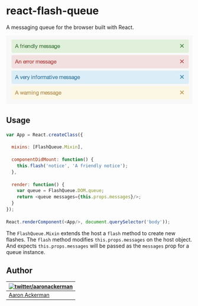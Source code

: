 # react-flash-queue

A messaging queue for the browser built with React.

![Example flash messages](//raw.githubusercontent.com/aackerman/react-flash-queue/master/src/images/example.png)

## Usage

```js
var App = React.createClass({

  mixins: [FlashQueue.Mixin],

  componentDidMount: function() {
    this.flash('notice', 'A friendly notice');
  },

  render: function() {
    var queue = FlashQueue.DOM.queue;
    return <queue messages={this.props.messages}/>;
  }
});

React.renderComponent(<App/>, document.querySelector('body'));
```

The `FlashQueue.Mixin` extends the host a `flash` method to create new flashes. The `flash` method modifies `this.props.messages` on the host object. And expects `this.props.messages` will be passed as the `messages` prop for a queue instance.

## Author

| [![twitter/_aaronackerman_](http://gravatar.com/avatar/c73ff9c7e654647b2b339d9e08b52143?s=70)](http://twitter.com/_aaronackerman_ "Follow @_aaronackerman_ on Twitter") |
|---|
| [Aaron Ackerman](https://twitter.com/_aaronackerman_) |
